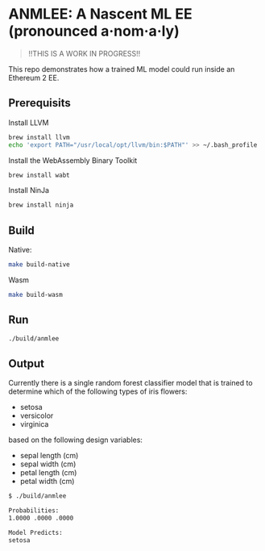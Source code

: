 # ANMLEE: A Nascent ML EE (pronounced a·nom·a·ly)

> !!THIS IS A WORK IN PROGRESS!!

This repo demonstrates how a trained ML model could run inside an Ethereum 2 EE.

## Prerequisits

Install LLVM

```bash
brew install llvm
echo 'export PATH="/usr/local/opt/llvm/bin:$PATH"' >> ~/.bash_profile
```

Install the WebAssembly Binary Toolkit

```bash
brew install wabt
```

Install NinJa

```bash
brew install ninja
```

## Build 

Native:

```bash
make build-native
```

Wasm
```bash
make build-wasm
```

## Run

```bash
./build/anmlee 
```

## Output

Currently there is a single random forest classifier model that is trained to determine which of the following types of iris flowers:

- setosa
- versicolor
- virginica

 based on the following design variables:

- sepal length (cm)	
- sepal width (cm)	
- petal length (cm)	
- petal width (cm)


```bash
$ ./build/anmlee 

Probabilities: 
1.0000 .0000 .0000 

Model Predicts: 
setosa
```